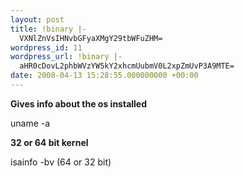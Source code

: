 ```yaml
---
layout: post
title: !binary |-
  VXNlZnVsIHNvbGFyaXMgY29tbWFuZHM=
wordpress_id: 11
wordpress_url: !binary |-
  aHR0cDovL2phbWVzYW5kY2xhcmUubmV0L2xpZmUvP3A9MTE=
date: 2008-04-13 15:28:55.000000000 +00:00
---
```

<strong>Gives info about the os installed</strong>

uname -a

<strong>32 or 64 bit kernel</strong>

isainfo -bv (64 or 32 bit)
